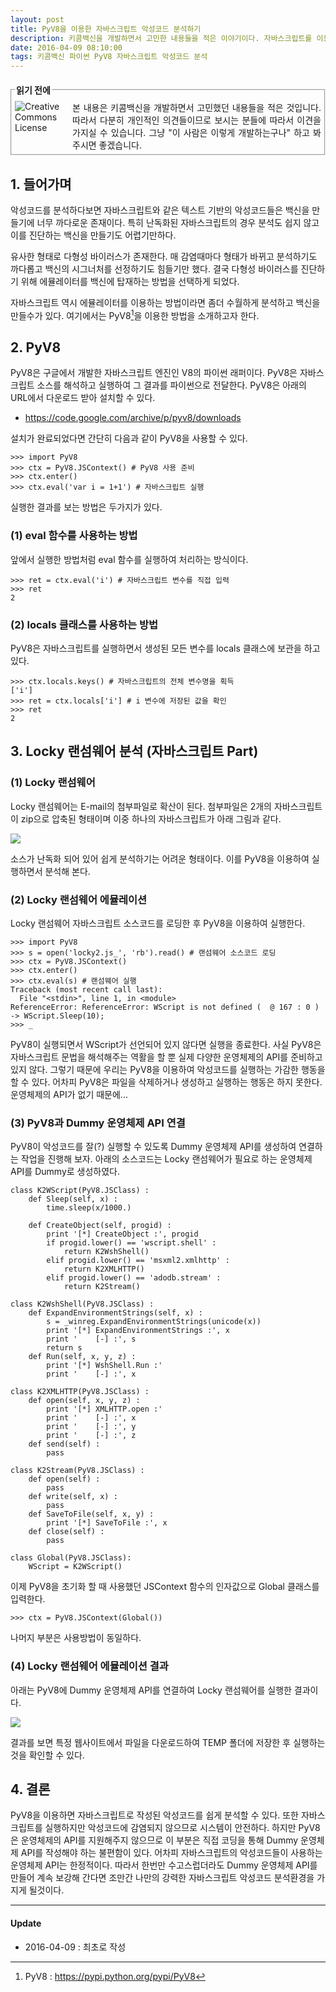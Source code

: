 ```yaml
---
layout: post
title: PyV8을 이용한 자바스크립트 악성코드 분석하기
description: 키콤백신을 개발하면서 고민한 내용들을 적은 이야기이다. 자바스크립트를 이용한 악성코드는 난독화등으로 인해 분석하기도 힘들고 진단용 백신을 만들기도 어렵다. 여기에서는 간단하게 PyV8을 이용한 방법을 소개한다.
date: 2016-04-09 08:10:00 
tags: 키콤백신 파이썬 PyV8 자바스크립트 악성코드 분석
---
```

  
  
<fieldset style="margin:20px 0px 20px 0px;padding:5px;"><legend><span><strong>읽기 전에 </strong></span></legend><!--Creative Commons License--><div style="float: left; width: 88px; margin-top: 3px;"><img alt="Creative Commons License" style="border-width: 0" src="/images/exclamationmark.png"/></div><div style="margin-left: 92px; margin-top: 3px; text-align: justify;">본 내용은 키콤백신을 개발하면서 고민했던 내용들을 적은 것입니다. 따라서 다분히 개인적인 의견들이므로 보시는 분들에 따라서 이견을 가지실 수 있습니다. 그냥 "이 사람은 이렇게 개발하는구나" 하고 봐 주시면 좋겠습니다. 
</div></fieldset>


## 1. 들어가며

악성코드를 분석하다보면 자바스크립트와 같은 텍스트 기반의 악성코드들은 백신을 만들기에 너무 까다로운 존재이다. 특히 난독화된 자바스크립트의 경우 분석도 쉽지 않고 이를 진단하는 백신을 만들기도 어렵기만하다. 

유사한 형태로 다형성 바이러스가 존재한다. 매 감염때마다 형태가 바뀌고 분석하기도 까다롭고 백신의 시그너처를 선정하기도 힘들기만 했다. 결국 다형성 바이러스를 진단하기 위해 에뮬레이터를 백신에 탑재하는 방법을 선택하게 되었다.

자바스크립트 역시 에뮬레이터를 이용하는 방법이라면 좀더 수월하게 분석하고 백신을 만들수가 있다. 여기에서는 PyV8[^1]을 이용한 방법을 소개하고자 한다. 

## 2. PyV8

PyV8은 구글에서 개발한 자바스크립트 엔진인 V8의 파이썬 래퍼이다. PyV8은 자바스크립트 소스를 해석하고 실행하여 그 결과를 파이썬으로 전달한다. PyV8은 아래의 URL에서 다운로드 받아 설치할 수 있다.

* https://code.google.com/archive/p/pyv8/downloads

설치가 완료되었다면 간단히 다음과 같이 PyV8을 사용할 수 있다.

```
>>> import PyV8
>>> ctx = PyV8.JSContext() # PyV8 사용 준비
>>> ctx.enter()
>>> ctx.eval('var i = 1+1') # 자바스크립트 실행
```

실행한 결과를 보는 방법은 두가지가 있다.

### (1) eval 함수를 사용하는 방법

앞에서 실행한 방법처럼 eval 함수를 실행하여 처리하는 방식이다.

```
>>> ret = ctx.eval('i') # 자바스크립트 변수를 직접 입력
>>> ret
2
```

### (2) locals 클래스를 사용하는 방법

PyV8은 자바스크립트를 실행하면서 생성된 모든 변수를 locals 클래스에 보관을 하고 있다. 

```
>>> ctx.locals.keys() # 자바스크립트의 전체 변수명을 획득 
['i']
>>> ret = ctx.locals['i'] # i 변수에 저장된 값을 확인
>>> ret
2
```


## 3. Locky 랜섬웨어 분석 (자바스크립트 Part)

### (1) Locky 랜섬웨어

Locky 랜섬웨어는 E-mail의 첨부파일로 확산이 된다. 첨부파일은  2개의 자바스크립트이 zip으로 압축된 형태이며 이중 하나의 자바스크립트가 아래 그림과 같다.

![](/images/2016/pyv8/locky.png) 

소스가 난독화 되어 있어 쉽게 분석하기는 어려운 형태이다. 이를 PyV8을 이용하여 실행하면서 분석해 본다.

### (2) Locky 랜섬웨어 에뮬레이션

Locky 랜섬웨어 자바스크립트 소스코드를 로딩한 후 PyV8을 이용하여 실행한다. 

```
>>> import PyV8
>>> s = open('locky2.js_', 'rb').read() # 랜섬웨어 소스코드 로딩
>>> ctx = PyV8.JSContext()
>>> ctx.enter()
>>> ctx.eval(s) # 랜섬웨어 실행
Traceback (most recent call last):
  File "<stdin>", line 1, in <module>
ReferenceError: ReferenceError: WScript is not defined (  @ 167 : 0 )
-> WScript.Sleep(10);
>>> _
```

PyV8이 실행되면서 WScript가 선언되어 있지 않다면 실행을 종료한다. 사실 PyV8은 자바스크립트 문법을 해석해주는 역활을 할 뿐 실제 다양한 운영체제의 API를 준비하고 있지 않다. 그렇기 때문에 우리는 PyV8을 이용하여 악성코드를 실행하는 가감한 행동을 할 수 있다. 어차피 PyV8은 파일을 삭제하거나 생성하고 실행하는 행동은 하지 못한다. 운영체제의 API가 없기 때문에... 

### (3) PyV8과 Dummy 운영체제 API 연결

PyV8이 악성코드를 잘(?) 실행할 수 있도록 Dummy 운영체제 API를 생성하여 연결하는 작업을 진행해 보자. 아래의 소스코드는 Locky 랜섬웨어가 필요로 하는 운영체제 API를 Dummy로 생성하였다.

```
class K2WScript(PyV8.JSClass) :
    def Sleep(self, x) :
        time.sleep(x/1000.)
        
    def CreateObject(self, progid) :
        print '[*] CreateObject :', progid
        if progid.lower() == 'wscript.shell' :
            return K2WshShell()
        elif progid.lower() == 'msxml2.xmlhttp' :
            return K2XMLHTTP()
        elif progid.lower() == 'adodb.stream' :
            return K2Stream()
            
class K2WshShell(PyV8.JSClass) : 
    def ExpandEnvironmentStrings(self, x) :
        s = _winreg.ExpandEnvironmentStrings(unicode(x))
        print '[*] ExpandEnvironmentStrings :', x
        print '    [-] :', s
        return s
    def Run(self, x, y, z) :
        print '[*] WshShell.Run :'
        print '    [-] :', x  
        
class K2XMLHTTP(PyV8.JSClass) : 
    def open(self, x, y, z) :
        print '[*] XMLHTTP.open :'
        print '    [-] :', x  
        print '    [-] :', y  
        print '    [-] :', z
    def send(self) :
        pass
        
class K2Stream(PyV8.JSClass) :
    def open(self) :
        pass
    def write(self, x) :
        pass
    def SaveToFile(self, x, y) :
        print '[*] SaveToFile :', x
    def close(self) :
        pass
        
class Global(PyV8.JSClass):
    WScript = K2WScript()
```

이제 PyV8을 초기화 할 때 사용했던 JSContext 함수의 인자값으로 Global 클래스를 입력한다.

```
>>> ctx = PyV8.JSContext(Global())
```

나머지 부분은 사용방법이 동일하다.

### (4) Locky 랜섬웨어 에뮬레이션 결과

아래는 PyV8에 Dummy 운영체제 API를 연결하여 Locky 랜섬웨어를 실행한 결과이다.

![](/images/2016/pyv8/locky_run.png) 

결과를 보면 특정 웹사이트에서 파일을 다운로드하여 TEMP 폴더에 저장한 후 실행하는 것을 확인할 수 있다.


## 4. 결론

PyV8을 이용하면 자바스크립트로 작성된 악성코드를 쉽게 분석할 수 있다. 또한 자바스크립트를 실행하지만 악성코드에 감염되지 않으므로 시스템이 안전하다. 하지만 PyV8은 운영체제의 API를 지원해주지 않으므로 이 부분은 직접 코딩을 통해 Dummy 운영체제 API를 작성해야 하는 불편함이 있다. 어차피 자바스크립트의 악성코드들이 사용하는 운영체제 API는 한정적이다. 따라서 한번만 수고스럽더라도 Dummy 운영체제 API를 만들어 계속 보강해 간다면 조만간 나만의 강력한 자바스크립트 악성코드 분석환경을 가지게 될것이다.

***

#### Update

- 2016-04-09 : 최초로 작성


[^1]: PyV8 : https://pypi.python.org/pypi/PyV8
